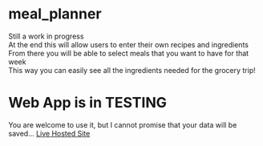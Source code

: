 # meal_planner

Still a work in progress  
At the end this will allow users to enter their own recipes and ingredients  
From there you will be able to select meals that you want to have for that week  
This way you can easily see all the ingredients needed for the grocery trip!

# Web App is in TESTING
You are welcome to use it, but I cannot promise that your data will be saved...
[Live Hosted Site](https://jrmusan.pythonanywhere.com/)

